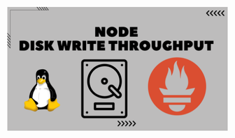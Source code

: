 ![image alt](https://github.com/AdhmAbdein/Node-disk-write-throughput/blob/6b66f801ca735152094b2bb4257dda2f81504078/image.png)
